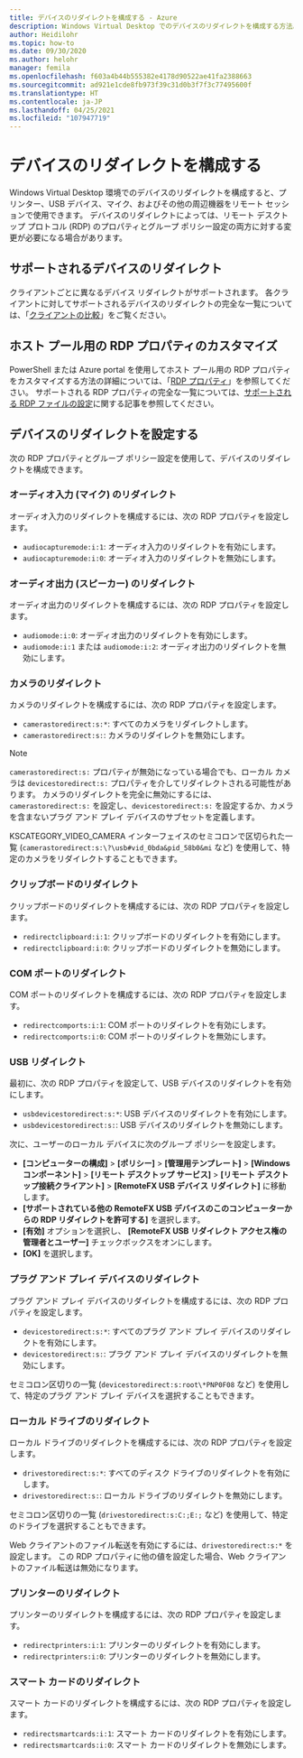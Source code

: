 ```yaml
---
title: デバイスのリダイレクトを構成する - Azure
description: Windows Virtual Desktop でのデバイスのリダイレクトを構成する方法。
author: Heidilohr
ms.topic: how-to
ms.date: 09/30/2020
ms.author: helohr
manager: femila
ms.openlocfilehash: f603a4b44b555382e4178d90522ae41fa2388663
ms.sourcegitcommit: ad921e1cde8fb973f39c31d0b3f7f3c77495600f
ms.translationtype: HT
ms.contentlocale: ja-JP
ms.lasthandoff: 04/25/2021
ms.locfileid: "107947719"
---
```

# <a name="configure-device-redirections"></a>デバイスのリダイレクトを構成する

Windows Virtual Desktop 環境でのデバイスのリダイレクトを構成すると、プリンター、USB デバイス、マイク、およびその他の周辺機器をリモート セッションで使用できます。 デバイスのリダイレクトによっては、リモート デスクトップ プロトコル (RDP) のプロパティとグループ ポリシー設定の両方に対する変更が必要になる場合があります。

## <a name="supported-device-redirections"></a>サポートされるデバイスのリダイレクト

クライアントごとに異なるデバイス リダイレクトがサポートされます。 各クライアントに対してサポートされるデバイスのリダイレクトの完全な一覧については、「[クライアントの比較](/windows-server/remote/remote-desktop-services/clients/remote-desktop-app-compare)」をご覧ください。

## <a name="customizing-rdp-properties-for-a-host-pool"></a>ホスト プール用の RDP プロパティのカスタマイズ

PowerShell または Azure portal を使用してホスト プール用の RDP プロパティをカスタマイズする方法の詳細については、「[RDP プロパティ](customize-rdp-properties.md)」を参照してください。 サポートされる RDP プロパティの完全な一覧については、[サポートされる RDP ファイルの設定](/windows-server/remote/remote-desktop-services/clients/rdp-files?context=%2fazure%2fvirtual-desktop%2fcontext%2fcontext)に関する記事を参照してください。

## <a name="setup-device-redirections"></a>デバイスのリダイレクトを設定する

次の RDP プロパティとグループ ポリシー設定を使用して、デバイスのリダイレクトを構成できます。

### <a name="audio-input-microphone-redirection"></a>オーディオ入力 (マイク) のリダイレクト

オーディオ入力のリダイレクトを構成するには、次の RDP プロパティを設定します。

- `audiocapturemode:i:1`: オーディオ入力のリダイレクトを有効にします。
- `audiocapturemode:i:0`: オーディオ入力のリダイレクトを無効にします。

### <a name="audio-output-speaker-redirection"></a>オーディオ出力 (スピーカー) のリダイレクト

オーディオ出力のリダイレクトを構成するには、次の RDP プロパティを設定します。

- `audiomode:i:0`: オーディオ出力のリダイレクトを有効にします。
- `audiomode:i:1` または `audiomode:i:2`: オーディオ出力のリダイレクトを無効にします。

### <a name="camera-redirection"></a>カメラのリダイレクト

カメラのリダイレクトを構成するには、次の RDP プロパティを設定します。

- `camerastoredirect:s:*`: すべてのカメラをリダイレクトします。
- `camerastoredirect:s:`: カメラのリダイレクトを無効にします。

>[!NOTE]
>`camerastoredirect:s:` プロパティが無効になっている場合でも、ローカル カメラは `devicestoredirect:s:` プロパティを介してリダイレクトされる可能性があります。 カメラのリダイレクトを完全に無効にするには、`camerastoredirect:s:` を設定し、`devicestoredirect:s:` を設定するか、カメラを含まないプラグ アンド プレイ デバイスのサブセットを定義します。

KSCATEGORY_VIDEO_CAMERA インターフェイスのセミコロンで区切られた一覧 (`camerastoredirect:s:\?\usb#vid_0bda&pid_58b0&mi` など) を使用して、特定のカメラをリダイレクトすることもできます。

### <a name="clipboard-redirection"></a>クリップボードのリダイレクト

クリップボードのリダイレクトを構成するには、次の RDP プロパティを設定します。

- `redirectclipboard:i:1`: クリップボードのリダイレクトを有効にします。
- `redirectclipboard:i:0`: クリップボードのリダイレクトを無効にします。

### <a name="com-port-redirections"></a>COM ポートのリダイレクト

COM ポートのリダイレクトを構成するには、次の RDP プロパティを設定します。

- `redirectcomports:i:1`: COM ポートのリダイレクトを有効にします。
- `redirectcomports:i:0`: COM ポートのリダイレクトを無効にします。

### <a name="usb-redirection"></a>USB リダイレクト

最初に、次の RDP プロパティを設定して、USB デバイスのリダイレクトを有効にします。

- `usbdevicestoredirect:s:*`: USB デバイスのリダイレクトを有効にします。
- `usbdevicestoredirect:s:`: USB デバイスのリダイレクトを無効にします。

次に、ユーザーのローカル デバイスに次のグループ ポリシーを設定します。

- **[コンピューターの構成]**  >  **[ポリシー]** >  **[管理用テンプレート]**  >  **[Windows コンポーネント]**  >  **[リモート デスクトップ サービス]**  >  **[リモート デスクトップ接続クライアント]**  >  **[RemoteFX USB デバイス リダイレクト]** に移動します。
- **[サポートされている他の RemoteFX USB デバイスのこのコンピューターからの RDP リダイレクトを許可する]** を選択します。
- **[有効]** オプションを選択し、 **[RemoteFX USB リダイレクト アクセス権の管理者とユーザー]** チェックボックスをオンにします。
- **[OK]** を選択します。

### <a name="plug-and-play-device-redirection"></a>プラグ アンド プレイ デバイスのリダイレクト

プラグ アンド プレイ デバイスのリダイレクトを構成するには、次の RDP プロパティを設定します。

- `devicestoredirect:s:*`: すべてのプラグ アンド プレイ デバイスのリダイレクトを有効にします。
- `devicestoredirect:s:`: プラグ アンド プレイ デバイスのリダイレクトを無効にします。

セミコロン区切りの一覧 (`devicestoredirect:s:root\*PNP0F08` など) を使用して、特定のプラグ アンド プレイ デバイスを選択することもできます。

### <a name="local-drive-redirection"></a>ローカル ドライブのリダイレクト

ローカル ドライブのリダイレクトを構成するには、次の RDP プロパティを設定します。

- `drivestoredirect:s:*`: すべてのディスク ドライブのリダイレクトを有効にします。
- `drivestoredirect:s:`: ローカル ドライブのリダイレクトを無効にします。

セミコロン区切りの一覧 (`drivestoredirect:s:C:;E:;` など) を使用して、特定のドライブを選択することもできます。

Web クライアントのファイル転送を有効にするには、`drivestoredirect:s:*` を設定します。 この RDP プロパティに他の値を設定した場合、Web クライアントのファイル転送は無効になります。

### <a name="printer-redirection"></a>プリンターのリダイレクト

プリンターのリダイレクトを構成するには、次の RDP プロパティを設定します。

- `redirectprinters:i:1`: プリンターのリダイレクトを有効にします。
- `redirectprinters:i:0`: プリンターのリダイレクトを無効にします。

### <a name="smart-card-redirection"></a>スマート カードのリダイレクト

スマート カードのリダイレクトを構成するには、次の RDP プロパティを設定します。

- `redirectsmartcards:i:1`: スマート カードのリダイレクトを有効にします。
- `redirectsmartcards:i:0`: スマート カードのリダイレクトを無効にします。
